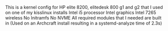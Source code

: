 This is a kernel config for HP elite 8200, elitedesk 800 g1 and g2 that I used on one of my kisslinux installs
Intel i5 processor
Intel graphics
Intel 7265 wireless
No Initramfs
No NVME
All required modules that I needed are built in
(Used on an Archcraft install resulting in a systemd-analyze time of 2.3s)
